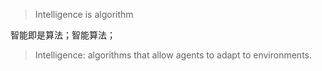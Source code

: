 > Intelligence is algorithm

智能即是算法；智能算法；

> Intelligence: algorithms that allow agents to adapt to environments.

